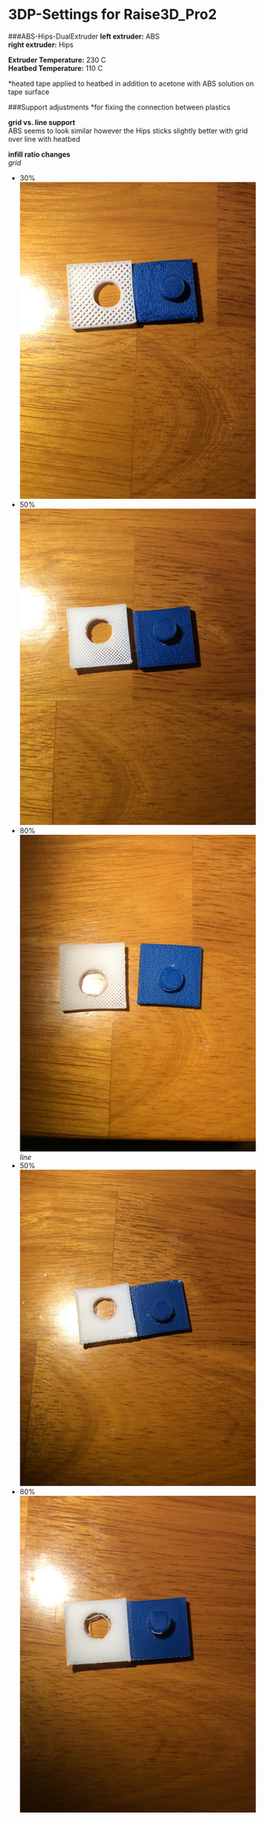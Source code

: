 # 3DP-Settings for Raise3D_Pro2
###ABS-Hips-DualExtruder
**left extruder:** ABS  
**right extruder:** Hips

**Extruder Temperature:** 230 C  
**Heatbed Temperature:** 110 C

*heated tape applied to heatbed in addition to acetone with ABS solution on tape surface

###Support adjustments
*for fixing the connection between plastics 

**grid vs. line support**  
ABS seems to look similar however the Hips sticks slightly better with grid over line with heatbed  

**infill ratio changes**  
*grid*  
- 30%  
![](Images/30%grid.JPG)
- 50%  
![](Images/50%grid.JPG)
- 80%  
![](Images/80%grid.JPG)
*line*  
- 50%  
![](Images/50%line.JPG)
- 80%
![](Images/80%line.JPG)